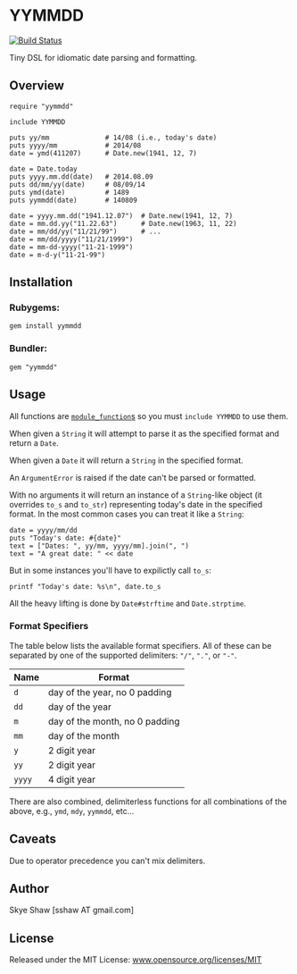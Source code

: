 # YYMMDD

[![Build Status](https://travis-ci.org/sshaw/yymmdd.png?branch=master)](https://travis-ci.org/sshaw/yymmdd)

Tiny DSL for idiomatic date parsing and formatting.

## Overview

    require "yymmdd"

    include YYMMDD

    puts yy/mm              # 14/08 (i.e., today's date)
    puts yyyy/mm            # 2014/08
    date = ymd(411207)      # Date.new(1941, 12, 7)

    date = Date.today
    puts yyyy.mm.dd(date)   # 2014.08.09
    puts dd/mm/yy(date)     # 08/09/14
    puts ymd(date)          # 1489
	puts yymmdd(date)       # 140809

    date = yyyy.mm.dd("1941.12.07")  # Date.new(1941, 12, 7)
    date = mm.dd.yy("11.22.63")      # Date.new(1963, 11, 22)
    date = mm/dd/yy("11/21/99")      # ...
    date = mm/dd/yyyy("11/21/1999")
    date = mm-dd-yyyy("11-21-1999")
    date = m-d-y("11-21-99")

## Installation

### Rubygems:

    gem install yymmdd

### Bundler:

    gem "yymmdd"

## Usage

All functions are [`module_function`s](http://www.ruby-doc.org/core-2.1.2/Module.html#method-i-module_function)
so you must `include YYMMDD` to use them.

When given a `String` it will attempt to parse it as the specified format and return a `Date`.

When given a `Date` it will return a `String` in the specified format.

An `ArgumentError` is raised if the date can't be parsed or formatted.

With no arguments it will return an instance of a `String`-like object (it overrides `to_s` and `to_str`) representing
today's date in the specified format. In the most common cases you can treat it like a `String`:

    date = yyyy/mm/dd
	puts "Today's date: #{date}"
    text = ["Dates: ", yy/mm, yyyy/mm].join(", ")
	text = "A great date: " << date

But in some instances you'll have to expilictly call `to_s`:

    printf "Today's date: %s\n", date.to_s

All the heavy lifting is done by `Date#strftime` and `Date.strptime`.

### Format Specifiers

The table below lists the available format specifiers. All of these can be separated by one of the supported
delimiters: `"/"`, `"."`, or `"-"`.

<table>
  <thead>
	<th>Name</th><th>Format</th>
  </thead>
  <tbody>
	<tr>
	  <td><code>d</code></td><td>day of the year, no 0 padding</td>
	</tr>
	<tr>
	  <td><code>dd</code></td><td>day of the year</td>
	</tr>
	<tr>
	  <td><code>m</code></td><td>day of the month, no 0 padding</td>
	</tr>
	<tr>
	  <td><code>mm</code></td><td>day of the month</td>
	</tr>
	<tr>
	  <td><code>y</code></td><td>2 digit year</td>
	</tr>
	<tr>
	  <td><code>yy</code></td><td>2 digit year</td>
	</tr>
	<tr>
	  <td><code>yyyy</code></td><td>4 digit year</td>
	</tr>
  </tbody>
</table>

There are also combined, delimiterless functions for all combinations of the above, e.g., `ymd`, `mdy`, `yymmdd`, etc...

## Caveats

Due to operator precedence you can't mix delimiters.

## Author

Skye Shaw [sshaw AT gmail.com]

## License

Released under the MIT License: www.opensource.org/licenses/MIT
